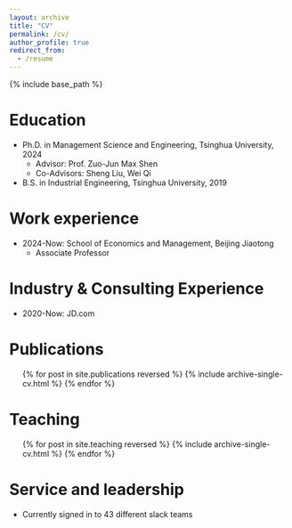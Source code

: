 ```yaml
---
layout: archive
title: "CV"
permalink: /cv/
author_profile: true
redirect_from:
  - /resume
---
```


{% include base_path %}

Education
======
* Ph.D. in Management Science and Engineering, Tsinghua University, 2024
  * Advisor: Prof. Zuo-Jun Max Shen
  * Co-Advisors: Sheng Liu, Wei Qi
* B.S. in Industrial Engineering, Tsinghua University, 2019

Work experience
======
* 2024-Now: School of Economics and Management, Beijing Jiaotong 
  * Associate Professor


Industry & Consulting Experience
======
* 2020-Now: JD.com

Publications
======
  <ul>{% for post in site.publications reversed %}
    {% include archive-single-cv.html %}
  {% endfor %}</ul>
  
Teaching
======
  <ul>{% for post in site.teaching reversed %}
    {% include archive-single-cv.html %}
  {% endfor %}</ul>
  
Service and leadership
======
* Currently signed in to 43 different slack teams
